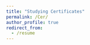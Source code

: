 ```yaml
---
title: "Studying Certificates"
permalink: /Cer/
author_profile: true
redirect_from:
  - /resume
---
```

